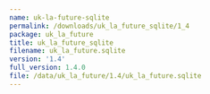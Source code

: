 ```yaml
---
name: uk-la-future-sqlite
permalink: /downloads/uk_la_future_sqlite/1_4
package: uk_la_future
title: uk_la_future_sqlite
filename: uk_la_future.sqlite
version: '1.4'
full_version: 1.4.0
file: /data/uk_la_future/1.4/uk_la_future.sqlite
---
```

